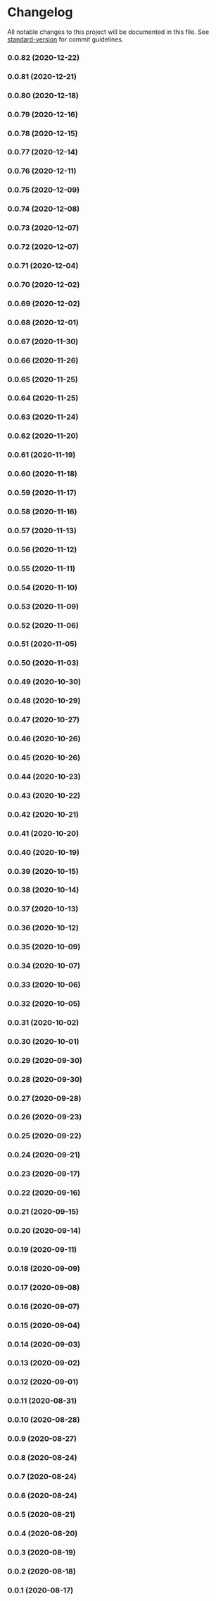 # Changelog

All notable changes to this project will be documented in this file. See [standard-version](https://github.com/conventional-changelog/standard-version) for commit guidelines.

### 0.0.82 (2020-12-22)

### 0.0.81 (2020-12-21)

### 0.0.80 (2020-12-18)

### 0.0.79 (2020-12-16)

### 0.0.78 (2020-12-15)

### 0.0.77 (2020-12-14)

### 0.0.76 (2020-12-11)

### 0.0.75 (2020-12-09)

### 0.0.74 (2020-12-08)

### 0.0.73 (2020-12-07)

### 0.0.72 (2020-12-07)

### 0.0.71 (2020-12-04)

### 0.0.70 (2020-12-02)

### 0.0.69 (2020-12-02)

### 0.0.68 (2020-12-01)

### 0.0.67 (2020-11-30)

### 0.0.66 (2020-11-26)

### 0.0.65 (2020-11-25)

### 0.0.64 (2020-11-25)

### 0.0.63 (2020-11-24)

### 0.0.62 (2020-11-20)

### 0.0.61 (2020-11-19)

### 0.0.60 (2020-11-18)

### 0.0.59 (2020-11-17)

### 0.0.58 (2020-11-16)

### 0.0.57 (2020-11-13)

### 0.0.56 (2020-11-12)

### 0.0.55 (2020-11-11)

### 0.0.54 (2020-11-10)

### 0.0.53 (2020-11-09)

### 0.0.52 (2020-11-06)

### 0.0.51 (2020-11-05)

### 0.0.50 (2020-11-03)

### 0.0.49 (2020-10-30)

### 0.0.48 (2020-10-29)

### 0.0.47 (2020-10-27)

### 0.0.46 (2020-10-26)

### 0.0.45 (2020-10-26)

### 0.0.44 (2020-10-23)

### 0.0.43 (2020-10-22)

### 0.0.42 (2020-10-21)

### 0.0.41 (2020-10-20)

### 0.0.40 (2020-10-19)

### 0.0.39 (2020-10-15)

### 0.0.38 (2020-10-14)

### 0.0.37 (2020-10-13)

### 0.0.36 (2020-10-12)

### 0.0.35 (2020-10-09)

### 0.0.34 (2020-10-07)

### 0.0.33 (2020-10-06)

### 0.0.32 (2020-10-05)

### 0.0.31 (2020-10-02)

### 0.0.30 (2020-10-01)

### 0.0.29 (2020-09-30)

### 0.0.28 (2020-09-30)

### 0.0.27 (2020-09-28)

### 0.0.26 (2020-09-23)

### 0.0.25 (2020-09-22)

### 0.0.24 (2020-09-21)

### 0.0.23 (2020-09-17)

### 0.0.22 (2020-09-16)

### 0.0.21 (2020-09-15)

### 0.0.20 (2020-09-14)

### 0.0.19 (2020-09-11)

### 0.0.18 (2020-09-09)

### 0.0.17 (2020-09-08)

### 0.0.16 (2020-09-07)

### 0.0.15 (2020-09-04)

### 0.0.14 (2020-09-03)

### 0.0.13 (2020-09-02)

### 0.0.12 (2020-09-01)

### 0.0.11 (2020-08-31)

### 0.0.10 (2020-08-28)

### 0.0.9 (2020-08-27)

### 0.0.8 (2020-08-24)

### 0.0.7 (2020-08-24)

### 0.0.6 (2020-08-24)

### 0.0.5 (2020-08-21)

### 0.0.4 (2020-08-20)

### 0.0.3 (2020-08-19)

### 0.0.2 (2020-08-18)

### 0.0.1 (2020-08-17)

